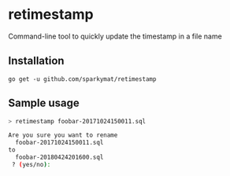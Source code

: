# retimestamp
Command-line tool to quickly update the timestamp in a file name

## Installation

`go get -u github.com/sparkymat/retimestamp`

## Sample usage
```bash
> retimestamp foobar-20171024150011.sql

Are you sure you want to rename
  foobar-20171024150011.sql
to
  foobar-20180424201600.sql
 ? (yes/no):
```
